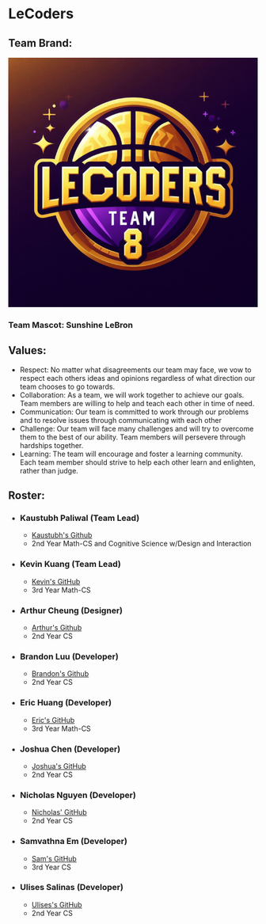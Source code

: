 # LeCoders

## Team Brand:

![Sunshine LeBron James](/images/LeCoders%20Logo.png)

### Team Mascot: Sunshine LeBron

## Values: 
- Respect: No matter what disagreements our team may face, we vow to respect each others ideas and opinions regardless of what direction our team chooses to go towards.
- Collaboration: As a team, we will work together to achieve our goals. Team members are willing to help and teach each other in time of need. 
- Communication: Our team is committed to work through our problems and to resolve issues through communicating with each other
- Challenge: Our team will face many challenges and will try to overcome them to the best of our ability. Team members will persevere through hardships together.
- Learning: The team will encourage and foster a learning community. Each team member should strive to help each other learn and enlighten, rather than judge.

## Roster:
- ### Kaustubh Paliwal (Team Lead)
  - [Kaustubh's Github](https://github.com/KaustubhPaliwal)
  - 2nd Year Math-CS and Cognitive Science w/Design and Interaction
- ### Kevin Kuang (Team Lead)
  - [Kevin's GitHub](https://github.com/kevku)
  - 3rd Year Math-CS
- ### Arthur Cheung (Designer)
  - [Arthur's Github](https://github.com/cheung-arthur)
  - 2nd Year CS
- ### Brandon Luu (Developer)
    - [Brandon's Github](https://github.com/b1luu)
    - 2nd Year CS
- ### Eric Huang (Developer)
  - [Eric's GitHub](https://github.com/erhuang623)
  - 3rd Year Math-CS
- ### Joshua Chen (Developer)
  - [Joshua's GitHub](https://github.com/jochshen)
  -   2nd Year CS
- ### Nicholas Nguyen (Developer)
  - [Nicholas' GitHub](https://github.com/nicholas-ngyn)
  - 2nd Year CS
- ### Samvathna Em (Developer)
  - [Sam's GitHub](https://github.com/SamvathnaEm)
  - 3rd Year CS
- ### Ulises Salinas (Developer)
  - [Ulises's GitHub](https://github.com/ulises0516)
  - 2nd Year CS
